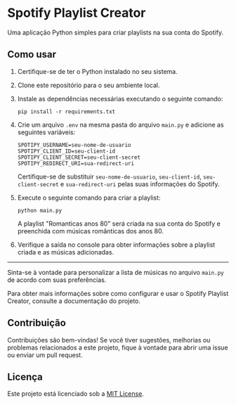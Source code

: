 # Spotify Playlist Creator

Uma aplicação Python simples para criar playlists na sua conta do Spotify.

## Como usar

1. Certifique-se de ter o Python instalado no seu sistema.
2. Clone este repositório para o seu ambiente local.
3. Instale as dependências necessárias executando o seguinte comando:

   ```shell
   pip install -r requirements.txt
   ```

4. Crie um arquivo `.env` na mesma pasta do arquivo `main.py` e adicione as seguintes variáveis:

   ```plaintext
   SPOTIPY_USERNAME=seu-nome-de-usuario
   SPOTIPY_CLIENT_ID=seu-client-id
   SPOTIPY_CLIENT_SECRET=seu-client-secret
   SPOTIPY_REDIRECT_URI=sua-redirect-uri
   ```

   Certifique-se de substituir `seu-nome-de-usuario`, `seu-client-id`, `seu-client-secret` e `sua-redirect-uri` pelas suas informações do Spotify.

5. Execute o seguinte comando para criar a playlist:

   ```shell
   python main.py
   ```

   A playlist "Romanticas anos 80" será criada na sua conta do Spotify e preenchida com músicas românticas dos anos 80.

6. Verifique a saída no console para obter informações sobre a playlist criada e as músicas adicionadas.

---

Sinta-se à vontade para personalizar a lista de músicas no arquivo `main.py` de acordo com suas preferências.

Para obter mais informações sobre como configurar e usar o Spotify Playlist Creator, consulte a documentação do projeto.

## Contribuição

Contribuições são bem-vindas! Se você tiver sugestões, melhorias ou problemas relacionados a este projeto, fique à vontade para abrir uma issue ou enviar um pull request.

## Licença

Este projeto está licenciado sob a [MIT License](LICENSE).
